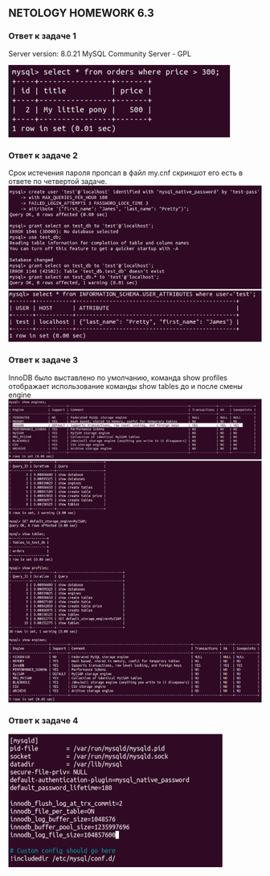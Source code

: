 ## NETOLOGY HOMEWORK 6.3

### Ответ к задаче 1

Server version:		8.0.21 MySQL Community Server - GPL  

![подпункт 1](https://raw.githubusercontent.com/Evgeniy-Nikolskiy/netology-homework/main/sql/hw63/assets/631.jpg)

### Ответ к задаче 2
Срок истечения пароля пропсал в файл my.cnf скриншот его есть в ответе по четвертой задаче.  
![подпункт 1](https://raw.githubusercontent.com/Evgeniy-Nikolskiy/netology-homework/main/sql/hw63/assets/6321.jpg)  
![подпункт 1](https://raw.githubusercontent.com/Evgeniy-Nikolskiy/netology-homework/main/sql/hw63/assets/6322.jpg)  

### Ответ к задаче 3
InnoDB было выставлено по умолчанию, команда show profiles отображает использование команды show tables до и после смены engine  
![подпункт 1](https://raw.githubusercontent.com/Evgeniy-Nikolskiy/netology-homework/main/sql/hw63/assets/6331.jpg)
![подпункт 1](https://raw.githubusercontent.com/Evgeniy-Nikolskiy/netology-homework/main/sql/hw63/assets/6332.jpg)

### Ответ к задаче 4

![подпункт 1](https://raw.githubusercontent.com/Evgeniy-Nikolskiy/netology-homework/main/sql/hw63/assets/6341.jpg)
